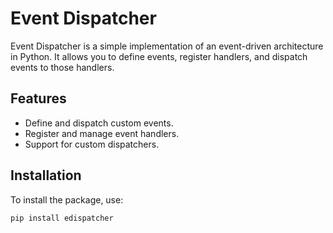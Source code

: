 # Event Dispatcher

Event Dispatcher is a simple implementation of an event-driven architecture in Python. It allows you to define events, register handlers, and dispatch events to those handlers.

## Features

- Define and dispatch custom events.
- Register and manage event handlers.
- Support for custom dispatchers.

## Installation

To install the package, use:

```bash
pip install edispatcher
```
